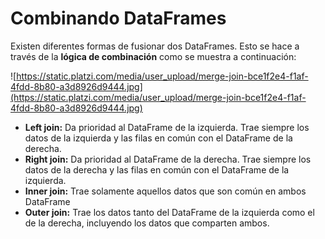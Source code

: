 # Combinando DataFrames

Existen diferentes formas de fusionar dos DataFrames. Esto se hace a través de la **lógica de combinación** como se muestra a continuación:

![https://static.platzi.com/media/user_upload/merge-join-bce1f2e4-f1af-4fdd-8b80-a3d8926d9444.jpg](https://static.platzi.com/media/user_upload/merge-join-bce1f2e4-f1af-4fdd-8b80-a3d8926d9444.jpg)

- **Left join:** Da prioridad al DataFrame de la izquierda. Trae siempre los datos de la izquierda y las filas en común con el DataFrame de la derecha.
- **Right join:** Da prioridad al DataFrame de la derecha. Trae siempre los datos de la derecha y las filas en común con el DataFrame de la izquierda.
- **Inner join:** Trae solamente aquellos datos que son común en ambos DataFrame
- **Outer join:** Trae los datos tanto del DataFrame de la izquierda como el de la derecha, incluyendo los datos que comparten ambos.
